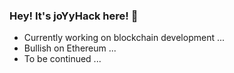 ### Hey! It's joYyHack here! 🍔

- Currently working on blockchain development ...
- Bullish on Ethereum ...
- To be continued ...
